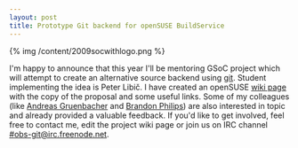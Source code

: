 ```yaml
---
layout: post
title: Prototype Git backend for openSUSE BuildService
---
```


{% img /content/2009socwithlogo.png %}

I'm happy to announce that this year I'll be mentoring GSoC project which will attempt to create an alternative source backend using [git](http://git-scm.com/). Student implementing the idea is Peter Libič. I have created an openSUSE [wiki page](http://en.opensuse.org/Build_Service/Git_Backend) with the copy of the proposal and some useful links. Some of my colleagues (like [Andreas Gruenbacher](http://www.suse.de/~agruen/) and [Brandon Philips](http://ifup.org/)) are also interested in topic and already provided a valuable feedback. If you'd like to get involved, feel free to contact me, edit the project wiki page or join us on IRC channel [#obs-git@irc.freenode.net](irc://irc.freenode.net/#obs-git).
